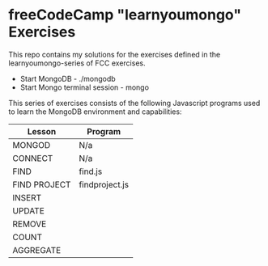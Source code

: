 # freeCodeCamp "learnyoumongo" Exercises

This repo contains my solutions for the exercises defined in the 
learnyoumongo-series of FCC exercises.

- Start MongoDB - ./mongodb
- Start Mongo terminal session - mongo

This series of exercises consists of the following Javascript programs used 
to learn the MongoDB environment and capabilities:

| Lesson               | Program          |
|----------------------|------------------|
| MONGOD               | N/a              |
| CONNECT              | N/a              |
| FIND                 | find.js          |
| FIND PROJECT         | findproject.js   |
| INSERT               | |
| UPDATE               | |
| REMOVE               | |
| COUNT                | |
| AGGREGATE            | |